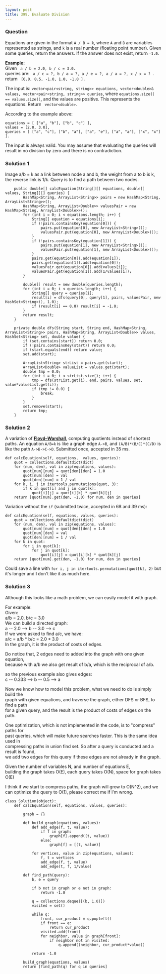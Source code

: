 ```yaml
---
layout: post
title: 399. Evaluate Division
---
```

### Question
Equations are given in the format `A / B = k`, where `A` and `B` are variables
represented as strings, and `k` is a real number (floating point number).
Given some queries, return the answers. If the answer does not exist, return
`-1.0`.

 **Example:**  
Given ` a / b = 2.0, b / c = 3.0.`  
queries are: ` a / c = ?, b / a = ?, a / e = ?, a / a = ?, x / x = ? .`  
return ` [6.0, 0.5, -1.0, 1.0, -1.0 ].`

The input is: ` vector<pair<string, string>> equations, vector<double>&
values, vector<pair<string, string>> queries `, where `equations.size() ==
values.size()`, and the values are positive. This represents the equations.
Return ` vector<double>`.

According to the example above:

    
    
    equations = [ ["a", "b"], ["b", "c"] ],
    values = [2.0, 3.0],
    queries = [ ["a", "c"], ["b", "a"], ["a", "e"], ["a", "a"], ["x", "x"] ]. 



The input is always valid. You may assume that evaluating the queries will
result in no division by zero and there is no contradiction.

### Solution 1
Image a/b = k as a link between node a and b, the weight from a to b is k, the
reverse link is 1/k. Query is to find a path between two nodes.

    
    
        public double[] calcEquation(String[][] equations, double[] values, String[][] queries) {
            HashMap<String, ArrayList<String>> pairs = new HashMap<String, ArrayList<String>>();
            HashMap<String, ArrayList<Double>> valuesPair = new HashMap<String, ArrayList<Double>>();
            for (int i = 0; i < equations.length; i++) {
                String[] equation = equations[i];
                if (!pairs.containsKey(equation[0])) {
                    pairs.put(equation[0], new ArrayList<String>());
                    valuesPair.put(equation[0], new ArrayList<Double>());
                }
                if (!pairs.containsKey(equation[1])) {
                    pairs.put(equation[1], new ArrayList<String>());
                    valuesPair.put(equation[1], new ArrayList<Double>());
                }
                pairs.get(equation[0]).add(equation[1]);
                pairs.get(equation[1]).add(equation[0]);
                valuesPair.get(equation[0]).add(values[i]);
                valuesPair.get(equation[1]).add(1/values[i]);
            }
            
            double[] result = new double[queries.length];
            for (int i = 0; i < queries.length; i++) {
                String[] query = queries[i];
                result[i] = dfs(query[0], query[1], pairs, valuesPair, new HashSet<String>(), 1.0);
                if (result[i] == 0.0) result[i] = -1.0;
            }
            return result;
        }
        
        private double dfs(String start, String end, HashMap<String, ArrayList<String>> pairs, HashMap<String, ArrayList<Double>> values, HashSet<String> set, double value) {
            if (set.contains(start)) return 0.0;
            if (!pairs.containsKey(start)) return 0.0;
            if (start.equals(end)) return value;
            set.add(start);
            
            ArrayList<String> strList = pairs.get(start);
            ArrayList<Double> valueList = values.get(start);
            double tmp = 0.0;
            for (int i = 0; i < strList.size(); i++) {
                tmp = dfs(strList.get(i), end, pairs, values, set, value*valueList.get(i));
                if (tmp != 0.0) {
                    break;
                }
            }
            set.remove(start);
            return tmp;
        }


### Solution 2
A variation of
[**Floyd–Warshall**](https://en.wikipedia.org/wiki/Floyd%E2%80%93Warshall_algorithm),
computing quotients instead of shortest paths. An equation `A/B=k` is like a
graph edge `A->B`, and `(A/B)*(B/C)*(C/D)` is like the path `A->B->C->D`.
Submitted once, accepted in 35 ms.

    
    
    def calcEquation(self, equations,  values, queries):
        quot = collections.defaultdict(dict)
        for (num, den), val in zip(equations, values):
            quot[num][num] = quot[den][den] = 1.0
            quot[num][den] = val
            quot[den][num] = 1 / val
        for k, i, j in itertools.permutations(quot, 3):
            if k in quot[i] and j in quot[k]:
                quot[i][j] = quot[i][k] * quot[k][j]
        return [quot[num].get(den, -1.0) for num, den in queries]
    

  

Variation without the `if` (submitted twice, accepted in 68 and 39 ms):

    
    
    def calcEquation(self, equations, values, queries):
        quot = collections.defaultdict(dict)
        for (num, den), val in zip(equations, values):
            quot[num][num] = quot[den][den] = 1.0
            quot[num][den] = val
            quot[den][num] = 1 / val
        for k in quot:
            for i in quot[k]:
                for j in quot[k]:
                    quot[i][j] = quot[i][k] * quot[k][j]
        return [quot[num].get(den, -1.0) for num, den in queries]
    

Could save a line with `for i, j in itertools.permutations(quot[k], 2)` but
it's longer and I don't like it as much here.


### Solution 3
Although this looks like a math problem, we can easily model it with graph.

For example:  
Given:  
a/b = 2.0, b/c = 3.0  
We can build a directed graph:  
a -- 2.0 --> b -- 3.0 --> c  
If we were asked to find a/c, we have:  
a/c = a/b * b/c = 2.0 * 3.0  
In the graph, it is the product of costs of edges.

Do notice that, 2 edges need to added into the graph with one given equation,  
because with a/b we also get result of b/a, which is the reciprocal of a/b.

so the previous example also gives edges:  
c -- 0.333 --> b -- 0.5 --> a

Now we know how to model this problem, what we need to do is simply build the  
graph with given equations, and traverse the graph, either DFS or BFS, to find
a path  
for a given query, and the result is the product of costs of edges on the
path.

One optimization, which is not implemented in the code, is to "compress" paths
for  
past queries, which will make future searches faster. This is the same idea
used in  
compressing paths in union find set. So after a query is conducted and a
result is found,  
we add two edges for this query if these edges are not already in the graph.

Given the number of variables N, and number of equations E,  
building the graph takes O(E), each query takes O(N), space for graph takes
O(E)

I think if we start to compress paths, the graph will grow to O(N^2), and we  
can optimize the query to O(1), please correct me if I'm wrong.

    
    
    class Solution(object):
        def calcEquation(self, equations, values, queries):
    
            graph = {}
            
            def build_graph(equations, values):
                def add_edge(f, t, value):
                    if f in graph:
                        graph[f].append((t, value))
                    else:
                        graph[f] = [(t, value)]
                
                for vertices, value in zip(equations, values):
                    f, t = vertices
                    add_edge(f, t, value)
                    add_edge(t, f, 1/value)
            
            def find_path(query):
                b, e = query
                
                if b not in graph or e not in graph:
                    return -1.0
                    
                q = collections.deque([(b, 1.0)])
                visited = set()
                
                while q:
                    front, cur_product = q.popleft()
                    if front == e:
                        return cur_product
                    visited.add(front)
                    for neighbor, value in graph[front]:
                        if neighbor not in visited:
                            q.append((neighbor, cur_product*value))
                
                return -1.0
            
            build_graph(equations, values)
            return [find_path(q) for q in queries]
    



